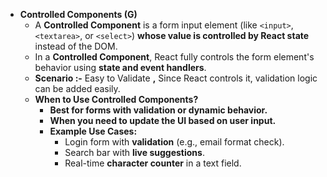 - **Controlled Components (G)**
    - A **Controlled Component** is a form input element (like `<input>`, `<textarea>`, or `<select>`) **whose value is controlled by React state** instead of the DOM.
    - In a **Controlled Component**, React fully controls the form element's behavior using **state and event handlers**.
    - **Scenario :-** Easy to Validate **,** Since React controls it, validation logic can be added easily.
    - **When to Use Controlled Components?**
        - **Best for forms with validation or dynamic behavior.**
        - **When you need to update the UI based on user input.**
        - **Example Use Cases:**
            - Login form with **validation** (e.g., email format check).
            - Search bar with **live suggestions**.
            - Real-time **character counter** in a text field.